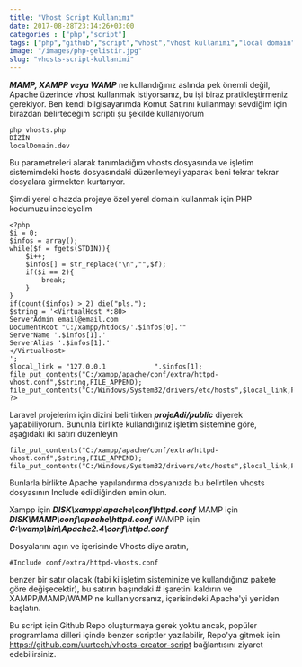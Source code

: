 ```yaml
---
title: "Vhost Script Kullanımı"
date: 2017-08-28T23:14:26+03:00
categories : ["php","script"]
tags: ["php","github","script","vhost","vhost kullanımı","local domain"]
image: "/images/php-gelistir.jpg"
slug: "vhosts-script-kullanimi"
---
```


***MAMP, XAMPP veya WAMP*** ne kullandığınız aslında pek önemli değil, Apache üzerinde vhost kullanmak istiyorsanız, bu işi biraz pratikleştirmeniz gerekiyor. Ben kendi bilgisayarımda Komut Satırını kullanmayı sevdiğim için birazdan belirteceğim scripti şu şekilde kullanıyorum

    php vhosts.php
    DİZİN
    localDomain.dev

Bu parametreleri alarak tanımladığım vhosts dosyasında ve işletim sistemimdeki hosts dosyasındaki düzenlemeyi yaparak beni tekrar tekrar dosyalara girmekten kurtarıyor.

Şimdi yerel cihazda projeye özel yerel domain kullanmak için PHP kodumuzu inceleyelim

    <?php
    $i = 0;
    $infos = array();
    while($f = fgets(STDIN)){
        $i++;
        $infos[] = str_replace("\n","",$f);
        if($i == 2){
            break;
        }
    }
    if(count($infos) > 2) die("pls.");
    $string = '<VirtualHost *:80>
    ServerAdmin email@email.com
    DocumentRoot "C:/xampp/htdocs/'.$infos[0].'"
    ServerName '.$infos[1].'
    ServerAlias '.$infos[1].'
    </VirtualHost>
    ';
    $local_link = "127.0.0.1            ".$infos[1];
    file_put_contents("C:/xampp/apache/conf/extra/httpd-vhost.conf",$string,FILE_APPEND);
    file_put_contents("C:/Windows/System32/drivers/etc/hosts",$local_link,FILE_APPEND);
    ?>

Laravel projelerim için dizini belirtirken ***projeAdi/public*** diyerek yapabiliyorum. 
Bununla birlikte kullandığınız işletim sistemine göre, aşağıdaki iki satırı düzenleyin

    file_put_contents("C:/xampp/apache/conf/extra/httpd-vhost.conf",$string,FILE_APPEND);
    file_put_contents("C:/Windows/System32/drivers/etc/hosts",$local_link,FILE_APPEND);

Bunlarla birlikte Apache yapılandırma dosyanızda bu belirtilen vhosts dosyasının Include edildiğinden emin olun. 

Xampp için ***DISK\xampp\apache\conf\httpd.conf***
MAMP için ***DISK\MAMP\conf\apache\httpd.conf***
WAMPP için ***C:\wamp\bin\Apache2.4\conf\httpd.conf***

Dosyalarını açın ve içerisinde Vhosts diye aratın, 

    #Include conf/extra/httpd-vhosts.conf

benzer bir satır olacak (tabi ki işletim sisteminize ve kullandığınız pakete göre değişecektir), bu satırın başındaki # işaretini kaldırın ve XAMPP/MAMP/WAMP ne kullanıyorsanız, içerisindeki Apache'yi yeniden başlatın.

Bu script için Github Repo oluşturmaya gerek yoktu ancak, popüler programlama dilleri içinde benzer scriptler yazılabilir, Repo'ya gitmek için <a href="https://github.com/uurtech/vhosts-creator-script" target="_blank">https://github.com/uurtech/vhosts-creator-script</a> bağlantısını ziyaret edebilirsiniz.